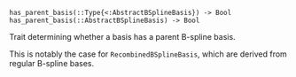 ```
has_parent_basis(::Type{<:AbstractBSplineBasis}) -> Bool
has_parent_basis(::AbstractBSplineBasis) -> Bool
```

Trait determining whether a basis has a parent B-spline basis.

This is notably the case for `RecombinedBSplineBasis`, which are derived from regular B-spline bases.
